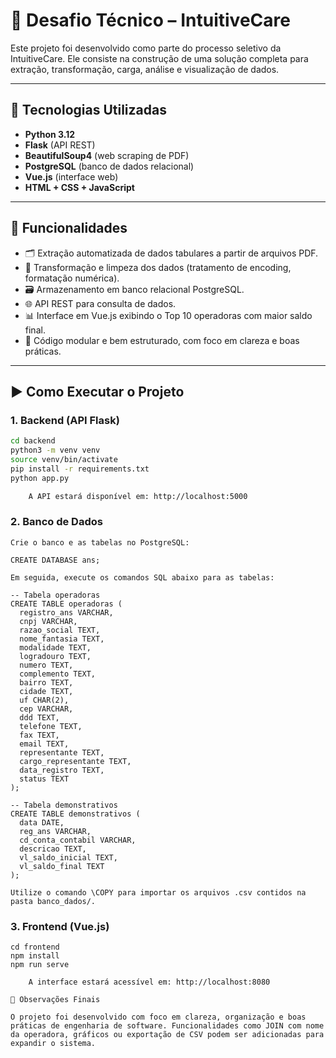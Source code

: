 # 🚀 Desafio Técnico – IntuitiveCare

Este projeto foi desenvolvido como parte do processo seletivo da IntuitiveCare. Ele consiste na construção de uma solução completa para extração, transformação, carga, análise e visualização de dados.

---

## 🔧 Tecnologias Utilizadas

- **Python 3.12**
- **Flask** (API REST)
- **BeautifulSoup4** (web scraping de PDF)
- **PostgreSQL** (banco de dados relacional)
- **Vue.js** (interface web)
- **HTML + CSS + JavaScript**

---

## 🧠 Funcionalidades

- 🗂 Extração automatizada de dados tabulares a partir de arquivos PDF.
- 🧹 Transformação e limpeza dos dados (tratamento de encoding, formatação numérica).
- 🗃 Armazenamento em banco relacional PostgreSQL.
- 🌐 API REST para consulta de dados.
- 📊 Interface em Vue.js exibindo o Top 10 operadoras com maior saldo final.
- 📌 Código modular e bem estruturado, com foco em clareza e boas práticas.

---

## ▶️ Como Executar o Projeto

### 1. Backend (API Flask)

```bash
cd backend
python3 -m venv venv
source venv/bin/activate
pip install -r requirements.txt
python app.py

    A API estará disponível em: http://localhost:5000
```

### 2. Banco de Dados
```
Crie o banco e as tabelas no PostgreSQL:

CREATE DATABASE ans;

Em seguida, execute os comandos SQL abaixo para as tabelas:

-- Tabela operadoras
CREATE TABLE operadoras (
  registro_ans VARCHAR,
  cnpj VARCHAR,
  razao_social TEXT,
  nome_fantasia TEXT,
  modalidade TEXT,
  logradouro TEXT,
  numero TEXT,
  complemento TEXT,
  bairro TEXT,
  cidade TEXT,
  uf CHAR(2),
  cep VARCHAR,
  ddd TEXT,
  telefone TEXT,
  fax TEXT,
  email TEXT,
  representante TEXT,
  cargo_representante TEXT,
  data_registro TEXT,
  status TEXT
);

-- Tabela demonstrativos
CREATE TABLE demonstrativos (
  data DATE,
  reg_ans VARCHAR,
  cd_conta_contabil VARCHAR,
  descricao TEXT,
  vl_saldo_inicial TEXT,
  vl_saldo_final TEXT
);

Utilize o comando \COPY para importar os arquivos .csv contidos na pasta banco_dados/.
```
### 3. Frontend (Vue.js)
```
cd frontend
npm install
npm run serve

    A interface estará acessível em: http://localhost:8080

📌 Observações Finais

O projeto foi desenvolvido com foco em clareza, organização e boas práticas de engenharia de software. Funcionalidades como JOIN com nome da operadora, gráficos ou exportação de CSV podem ser adicionadas para expandir o sistema.
